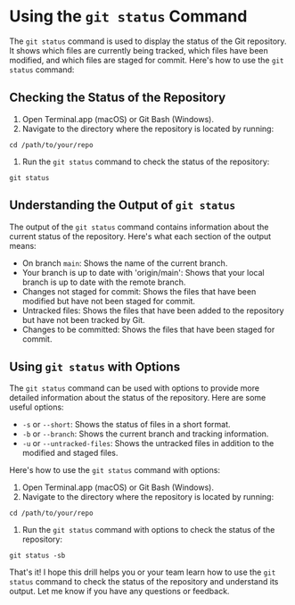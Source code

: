 # Using the `git status` Command

The `git status` command is used to display the status of the Git repository. It shows which files are currently being tracked, which files have been modified, and which files are staged for commit. Here's how to use the `git status` command:

## Checking the Status of the Repository

1. Open Terminal.app (macOS) or Git Bash (Windows).
2. Navigate to the directory where the repository is located by running:

`cd /path/to/your/repo`

1. Run the `git status` command to check the status of the repository:

`git status`

## Understanding the Output of `git status`

The output of the `git status` command contains information about the current status of the repository. Here's what each section of the output means:

* On branch `main`: Shows the name of the current branch.
* Your branch is up to date with 'origin/main': Shows that your local branch is up to date with the remote branch.
* Changes not staged for commit: Shows the files that have been modified but have not been staged for commit.
* Untracked files: Shows the files that have been added to the repository but have not been tracked by Git.
* Changes to be committed: Shows the files that have been staged for commit.

## Using `git status` with Options

The `git status` command can be used with options to provide more detailed information about the status of the repository. Here are some useful options:

* `-s` or `--short`: Shows the status of files in a short format.
* `-b` or `--branch`: Shows the current branch and tracking information.
* `-u` or `--untracked-files`: Shows the untracked files in addition to the modified and staged files.

Here's how to use the `git status` command with options:

1. Open Terminal.app (macOS) or Git Bash (Windows).
2. Navigate to the directory where the repository is located by running:

`cd /path/to/your/repo`

1. Run the `git status` command with options to check the status of the repository:

`git status -sb`

That's it! I hope this drill helps you or your team learn how to use the `git status` command to check the status of the repository and understand its output. Let me know if you have any questions or feedback.
